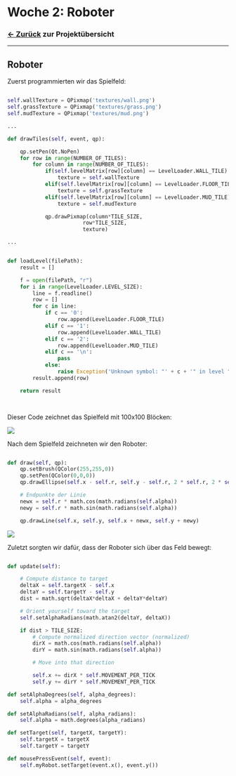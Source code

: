 # Woche 2: Roboter

### [<- Zurück](/../index.md) zur Projektübersicht
---

## Roboter

Zuerst programmierten wir das Spielfeld:

```python

self.wallTexture = QPixmap('textures/wall.png')
self.grassTexture = QPixmap('textures/grass.png')
self.mudTexture = QPixmap('textures/mud.png')

...

def drawTiles(self, event, qp):

    qp.setPen(Qt.NoPen)
    for row in range(NUMBER_OF_TILES):
        for column in range(NUMBER_OF_TILES):
            if(self.levelMatrix[row][column] == LevelLoader.WALL_TILE):
                texture = self.wallTexture
            elif(self.levelMatrix[row][column] == LevelLoader.FLOOR_TILE):
                texture = self.grassTexture
            elif(self.levelMatrix[row][column] == LevelLoader.MUD_TILE):
                texture = self.mudTexture

            qp.drawPixmap(column*TILE_SIZE,
                        row*TILE_SIZE,
                        texture)

...


def loadLevel(filePath):
    result = []

    f = open(filePath, "r")
    for i in range(LevelLoader.LEVEL_SIZE):
        line = f.readline()
        row = []
        for c in line:
            if c == '0':
                row.append(LevelLoader.FLOOR_TILE)
            elif c == '1':
                row.append(LevelLoader.WALL_TILE)
            elif c == '2':
                row.append(LevelLoader.MUD_TILE)
            elif c == '\n':
                pass
            else:
                raise Exception('Unknown symbol: "' + c + '" in level "' + filePath + '"')
        result.append(row)

    return result

              
```

Dieser Code zeichnet das Spielfeld mit 100x100 Blöcken:

![](https://raw.githubusercontent.com/justus-springer/Teamprojekt_Justus_Thomas_Mathis/gh-pages/week2/Board.png)


Nach dem Spielfeld zeichneten wir den Roboter:

```python

def draw(self, qp):
    qp.setBrush(QColor(255,255,0))
    qp.setPen(QColor(0,0,0))
    qp.drawEllipse(self.x - self.r, self.y - self.r, 2 * self.r, 2 * self.r)

    # Endpunkte der Linie
    newx = self.r * math.cos(math.radians(self.alpha))
    newy = self.r * math.sin(math.radians(self.alpha))

    qp.drawLine(self.x, self.y, self.x + newx, self.y + newy)

```


![](https://raw.githubusercontent.com/justus-springer/Teamprojekt_Justus_Thomas_Mathis/gh-pages/week2/robot.png)


Zuletzt sorgten wir dafür, dass der Roboter sich über das Feld bewegt:

```python

def update(self):

    # Compute distance to target
    deltaX = self.targetX - self.x
    deltaY = self.targetY - self.y
    dist = math.sqrt(deltaX*deltaX + deltaY*deltaY)

    # Orient yourself toward the target
    self.setAlphaRadians(math.atan2(deltaY, deltaX))

    if dist > TILE_SIZE:
        # Compute normalized direction vector (normalized)
        dirX = math.cos(math.radians(self.alpha))
        dirY = math.sin(math.radians(self.alpha))

        # Move into that direction

        self.x += dirX * self.MOVEMENT_PER_TICK
        self.y += dirY * self.MOVEMENT_PER_TICK

def setAlphaDegrees(self, alpha_degrees):
    self.alpha = alpha_degrees

def setAlphaRadians(self, alpha_radians):
    self.alpha = math.degrees(alpha_radians)

def setTarget(self, targetX, targetY):
    self.targetX = targetX
    self.targetY = targetY

def mousePressEvent(self, event):
    self.myRobot.setTarget(event.x(), event.y())

```

